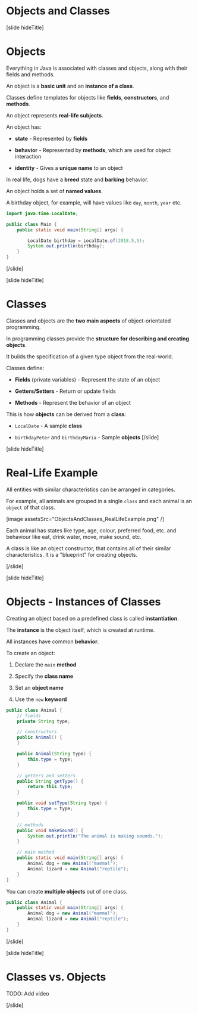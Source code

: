 # Objects and Classes

[slide hideTitle]
# Objects

Everything in Java is associated with classes and objects, along with their fields and methods.

An object is a **basic unit** and an **instance of a class**.

Classes define templates for objects like **fields**, **constructors**, and **methods**.

An object represents **real-life subjects**. 

An object has:

- **state** - Represented by **fields**

- **behavior** - Represented by **methods**, which are used for object interaction 

- **identity** - Gives a **unique name** to an object

In real life, dogs have a **breed** state and **barking** behavior.

An object holds a set of **named values**.

A birthday object, for example, will have values like `day`, `month`, `year` etc.

```java live no-template
import java.time.LocalDate;

public class Main {
    public static void main(String[] args) {

        LocalDate birthday = LocalDate.of(2018,5,5);
        System.out.println(birthday);
    }
}
```

[/slide]

[slide hideTitle]
# Classes

Classes and objects are the **two main aspects** of object-orientated programming. 

In programming classes provide the **structure for describing and creating objects**. 

It builds the specification of a given type object from the real-world.

Classes define: 

- **Fields** (private variables) - Represent the state of an object

- **Getters/Setters** - Return or update fields

- **Methods** - Represent the behavior of an object


This is how **objects** can be derived from a **class**:

- `LocalDate` - A sample **class**

- `birthdayPeter` and `birthdayMaria` - Sample **objects**
[/slide]

[slide hideTitle]
# Real-Life Example

All entities with similar characteristics can be arranged in categories.

For example, all animals are grouped in a single `class` and each animal is an `object` of that class.

[image assetsSrc="ObjectsAndClasses_RealLifeExample.png" /]

Each animal has states like type, age, colour, preferred food, etc. and behaviour like eat, drink water, move, make sound, etc. 

A class is like an object constructor, that contains all of their similar characteristics. It is a "blueprint" for creating objects.


[/slide]

[slide hideTitle]
# Objects - Instances of Classes

Creating an object based on a predefined class is called **instantiation**.

The **instance** is the object itself, which is created at runtime.

All instances have common **behavior**. 

To create an object: 

1) Declare the `main` **method**

2) Specify the **class name** 

3) Set an **object name**

4) Use the `new` **keyword** 

```java
public class Animal {
    // fields
    private String type;

    // constructors
    public Animal() {
    }

    public Animal(String type) {
        this.type = type;
    }

    // getters and setters
    public String getType() {
        return this.type;
    }

    public void setType(String type) {
        this.type = type;
    }

    // methods
    public void makeSound() {
        System.out.println("The animal is making sounds.");
    }

    // main method
    public static void main(String[] args) {
        Animal dog = new Animal("mammal");
        Animal lizard = new Animal("reptile");
    }
}
```

You can create **multiple objects** out of one class.

```java
public class Animal {
    public static void main(String[] args) {
        Animal dog = new Animal("mammal");
        Animal lizard = new Animal("reptile");
    }
}
```

[/slide]

[slide hideTitle]

# Classes vs. Objects

TODO: Add video

[/slide]